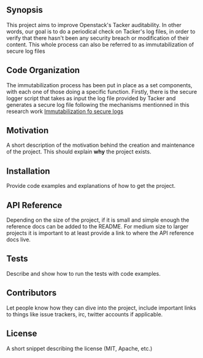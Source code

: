 ## Synopsis

This project aims to improve Openstack's Tacker auditability. In other words, our goal is to do a periodical check on Tacker's log files, in order to verify that there hasn't been any security breach or modification of their content. This whole process can also be referred to as immutabilization of secure log files

## Code Organization

The immutabilization process has been put in place as a set components, with each one of those doing a specific function. Firstly, there is the secure logger script that takes as input the log file provided by Tacker and generates a secure log file following the mechanisms mentionned in this research work [Immutabilization fo secure logs](https://www.scytl.com/wp-content/uploads/2017/01/Distributed-Immutabilization-of-Secure-Logs_Scytl.pdf) 
## Motivation

A short description of the motivation behind the creation and maintenance of the project. This should explain **why** the project exists.

## Installation

Provide code examples and explanations of how to get the project.

## API Reference

Depending on the size of the project, if it is small and simple enough the reference docs can be added to the README. For medium size to larger projects it is important to at least provide a link to where the API reference docs live.

## Tests

Describe and show how to run the tests with code examples.

## Contributors

Let people know how they can dive into the project, include important links to things like issue trackers, irc, twitter accounts if applicable.

## License

A short snippet describing the license (MIT, Apache, etc.)